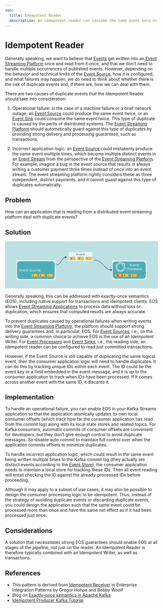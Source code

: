 ```yaml
---
seo:
  title: Idempotent Reader
  description: An idempotent reader can consume the same event once or multiple times, and it will have the same effect.
---
```


# Idempotent Reader
Generally speaking, we want to believe that [Events](../event/event.md) get written into an [Event Streaming Platform](../event-stream/event-streaming-platform.md) once and read from it once, and that we don't need to handle multiple occurrences of published events.
However, depending on the behavior and technical limits of the [Event Source](../event-source/event-source.md), how it is configured, and what failures may happen, we do need to think about whether there is the risk of duplicate events and, if there are, how we can deal with them.

There are two causes of duplicate events that the Idempotent Reader should take into consideration:

1. Operational failure: in the case of a machine failure or a brief network outage, an [Event Source](../event-source/event-source.md) could produce the same event twice, or an [Event Sink](../event-sink/event-sink.md) could consume the same event twice. This type of duplicate is caused by the perils of distributed systems. The [Event Streaming Platform](../event-stream/event-streaming-platform.md) should automatically guard against this type of duplicates by providing strong delivery and processing guarantees, such as transactions.

2. Incorrect application logic: an [Event Source](../event-source/event-source.md) could mistakenly produce the same event multiple times, which become multiple distinct events in an [Event Stream](../event-stream/event-stream.md) from the perspective of the [Event Streaming Platform](../event-stream/event-streaming-platform.md). For example, imagine a bug in the event source that results in always writing a customer payment three times instead of once into an event stream. The event streaming platform rightly considers these as three independent, distinct payments, and it cannot guard against this type of duplicates automatically.

## Problem
How can an application that is reading from a distributed event streaming platform deal with duplicate events?

## Solution
![idempotent-reader](../img/idempotent-reader.png)

Generally speaking, this can be addressed with exactly-once semantics (EOS), including native support for transactions and idempotent clients.
EOS allows [Event Streaming Applications](../event-processing/event-processing-application.md) to process data without loss or duplication, which ensures that computed results are always accurate. 

To prevent duplicates caused by operational failures when writing events into the [Event Streaming Platform](../event-stream/event-streaming-platform.md), the platform should support strong delivery guarantees and, in particular, EOS.  For [Event Sources](../event-source/event-source.md), i.e., on the writing side, a common choice to achieve EOS is the use of an Idempotent Writer. For [Event Processors](../event-processing/event-processor.md) and [Event Sinks](../event-sink/event-sink.md), i.e., the reading side, an idempotent reader can be configured to read just committed transactions.

However, if the Event Source is still capable of duplicating the same logical event, then the consumer application logic will need to handle duplicates.
It can do this by tracking unique IDs within each event.
The ID could be the event key or a field embedded in the event message, and it is up to the consumer application to track when IDs have been processed.
If it comes across another event with the same ID, it discards it.

## Implementation
To handle an operational failure, you can enable EOS in your Kafka Streams application so that the application atomically updates its own local consumer offsets (which track how far the consumer application has read from the commit log) along with its local state stores and related topics.
For Kafka consumers, automatic commits of consumer offsets are convenient for developers, but they don’t give enough control to avoid duplicate messages.
So disable auto commit to maintain full control over when the application commits offsets to minimize duplicates.

To handle incorrect application logic, which could result in the same event being written multiple times to the Kafka commit log (they actually are distinct events according to the [Event Store](../event-store/event-store.md)), the consumer application needs to maintain a local store for tracking these IDs.
Then all event reading will entail checking the ID against the already-processed IDs before proceeding.

Although it may apply to a subset of use cases, it may also be possible to design the consumer processing logic to be idempotent.
Thus, instead of the strategy of avoiding duplicate events or discarding duplicate events, you could design the application such that the same event could be processed more than once and have the same net effect as if it had been processed just once.

## Considerations
A solution that necessitates strong EOS guarantees should enable EOS at all stages of the pipeline, not just on the reader.
An Idempotent Reader is therefore typically combined with an Idempotent Writer, as well as transactions.

## References
* This pattern is derived from [Idempotent Receiver](https://www.enterpriseintegrationpatterns.com/patterns/messaging/IdempotentReceiver.html) in Enterprise Integration Patterns by Gregor Hohpe and Bobby Woolf
* Blog on [Exactly-once semantics in Apache Kafka](https://www.confluent.io/blog/simplified-robust-exactly-one-semantics-in-kafka-2-5/)
* [Idempotent Producer Kafka Tutorial](https://kafka-tutorials.confluent.io/message-ordering/kafka.html)
